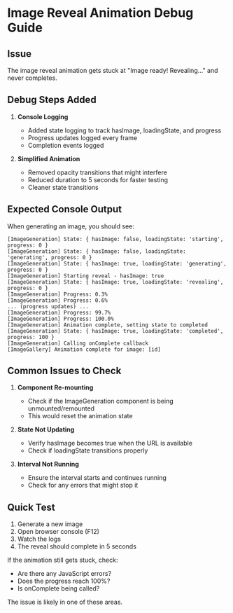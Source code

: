 # Image Reveal Animation Debug Guide

## Issue
The image reveal animation gets stuck at "Image ready! Revealing..." and never completes.

## Debug Steps Added

1. **Console Logging**
   - Added state logging to track hasImage, loadingState, and progress
   - Progress updates logged every frame
   - Completion events logged

2. **Simplified Animation**
   - Removed opacity transitions that might interfere
   - Reduced duration to 5 seconds for faster testing
   - Cleaner state transitions

## Expected Console Output

When generating an image, you should see:
```
[ImageGeneration] State: { hasImage: false, loadingState: 'starting', progress: 0 }
[ImageGeneration] State: { hasImage: false, loadingState: 'generating', progress: 0 }
[ImageGeneration] State: { hasImage: true, loadingState: 'generating', progress: 0 }
[ImageGeneration] Starting reveal - hasImage: true
[ImageGeneration] State: { hasImage: true, loadingState: 'revealing', progress: 0 }
[ImageGeneration] Progress: 0.3%
[ImageGeneration] Progress: 0.6%
... (progress updates) ...
[ImageGeneration] Progress: 99.7%
[ImageGeneration] Progress: 100.0%
[ImageGeneration] Animation complete, setting state to completed
[ImageGeneration] State: { hasImage: true, loadingState: 'completed', progress: 100 }
[ImageGeneration] Calling onComplete callback
[ImageGallery] Animation complete for image: [id]
```

## Common Issues to Check

1. **Component Re-mounting**
   - Check if the ImageGeneration component is being unmounted/remounted
   - This would reset the animation state

2. **State Not Updating**
   - Verify hasImage becomes true when the URL is available
   - Check if loadingState transitions properly

3. **Interval Not Running**
   - Ensure the interval starts and continues running
   - Check for any errors that might stop it

## Quick Test

1. Generate a new image
2. Open browser console (F12)
3. Watch the logs
4. The reveal should complete in 5 seconds

If the animation still gets stuck, check:
- Are there any JavaScript errors?
- Does the progress reach 100%?
- Is onComplete being called?

The issue is likely in one of these areas.
